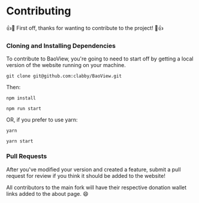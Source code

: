 # Contributing

👍🎉 First off, thanks for wanting to contribute to the project! 🎉👍

### Cloning and Installing Dependencies
To contribute to BaoView, you're going to need to start off by getting a local
version of the website running on your machine.

`git clone git@github.com:clabby/BaoView.git`

Then:

`npm install`

`npm run start`

OR, if you prefer to use yarn:

`yarn`

`yarn start`


### Pull Requests

After you've modified your version and created a feature, submit a pull request for review if you think it should be added to the website!

All contributors to the main fork will have their respective donation wallet links added to the about page. :smile:
